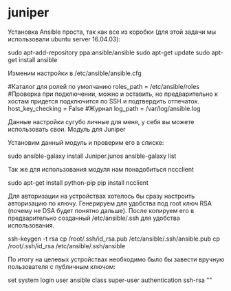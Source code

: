 # juniper
Установка Ansible проста, так как все из коробки (для этой задачи мы использовали ubuntu server 16.04.03):

sudo apt-add-repository ppa:ansible/ansible
sudo apt-get update
sudo apt-get install ansible

Изменим настройки в /etc/ansible/ansible.cfg

#Каталог для ролей по умолчанию
roles_path = /etc/ansible/roles
#Проверка при подключении, можно и оставить, но предварительно к хостам придется подключится по SSH и подтвердить отпечаток.
host_key_checking = False
#Журнал
log_path = /var/log/ansible.log

Данные настройки сугубо личные для меня, у себя вы можете использовать свои.
Модуль для Juniper

Установим данный модуль и проверим его в списке:

sudo ansible-galaxy install Juniper.junos
ansible-galaxy list

Так же для использования модуля нам понадобиться nccclient

sudo apt-get install python-pip
pip install ncclient


Для авторизации на устройствах хотелось бы сразу настроить авторизацию по ключу. Генерируем для удобства под root ключ RSA (почему не DSA будет понятно дальше). После копируем его в предварительно созданный /etc/ansible/.ssh для удобства использования.

ssh-keygen -t rsa
cp /root/.ssh/id_rsa.pub /etc/ansible/.ssh/ansible.pub
cp /root/.ssh/id_rsa /etc/ansible/.ssh/ansible

По итогу на целевых устройствах необходимо было бы завести вручную пользователя с публичным ключом:

set system login user ansible class super-user authentication ssh-rsa "<SSH-key>"
